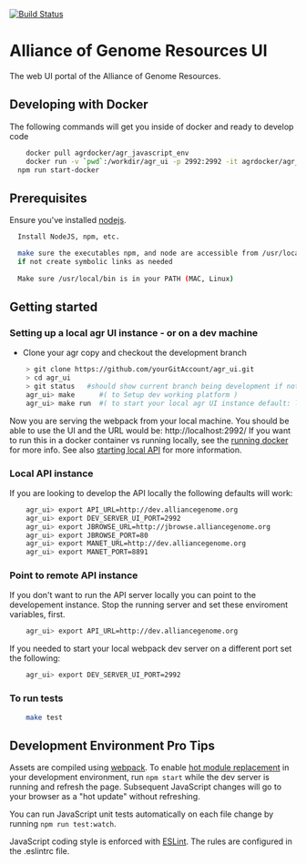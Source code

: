 [![Build Status](https://travis-ci.org/alliance-genome/agr_ui.svg?branch=master)](https://travis-ci.org/alliance-genome/agr_ui)

# Alliance of Genome Resources UI

The web UI portal of the Alliance of Genome Resources.

## Developing with Docker

The following commands will get you inside of docker and ready to develop code

```bash
	docker pull agrdocker/agr_javascript_env
	docker run -v `pwd`:/workdir/agr_ui -p 2992:2992 -it agrdocker/agr_javascript_env:latest /bin/bash
  npm run start-docker
```

## Prerequisites

Ensure you've installed [nodejs][1].
```bash
  Install NodeJS, npm, etc.

  make sure the executables npm, and node are accessible from /usr/local/bin  (MAC, Linux)
  if not create symbolic links as needed
  
  Make sure /usr/local/bin is in your PATH (MAC, Linux)
```

## Getting started

### Setting up a local agr UI instance - or on a dev machine
* Clone your agr copy and checkout the development branch

```bash
	> git clone https://github.com/yourGitAccount/agr_ui.git
	> cd agr_ui
	> git status   #should show current branch being development if not git checkout development
	agr_ui> make      #( to Setup dev working platform )
	agr_ui> make run  #( to start your local agr UI instance default: localhost:2992 )
```

Now you are serving the webpack from your local machine. You should be able to use the UI and the URL would be: http://localhost:2992/ If you want to run this in a docker container vs running locally, see the [running docker][2] for more info. See also [starting local API][3] for more information.

### Local API instance

If you are looking to develop the API locally the following defaults will work:

```bash
	agr_ui> export API_URL=http://dev.alliancegenome.org
	agr_ui> export DEV_SERVER_UI_PORT=2992
	agr_ui> export JBROWSE_URL=http://jbrowse.alliancegenome.org
	agr_ui> export JBROWSE_PORT=80
	agr_ui> export MANET_URL=http://dev.alliancegenome.org
	agr_ui> export MANET_PORT=8891
```

### Point to remote API instance

If you don't want to run the API server locally you can point to the developement instance. Stop the running server and set these enviroment variables, first. 

```bash
	agr_ui> export API_URL=http://dev.alliancegenome.org
```

If you needed to start your local webpack dev server on a different port set the following:

```bash
	agr_ui> export DEV_SERVER_UI_PORT=2992
```

### To run tests
```bash
	make test
```

## Development Environment Pro Tips
Assets are compiled using [webpack][4]. 
To enable [hot module replacement][5] in your development environment,
run `npm start` while the dev server is running and refresh the page.
Subsequent JavaScript changes will go to your browser as a "hot
update" without refreshing.

You can run JavaScript unit tests automatically on each file change by
running `npm run test:watch`.

JavaScript coding style is enforced with [ESLint][6].
The rules are configured in the .eslintrc file.

[1]: https://docs.npmjs.com/getting-started/installing-node
[2]: ../doc/DOCKER.md
[3]: https://github.com/alliance-genome/agr_api
[4]: https://webpack.github.io/
[5]: https://webpack.github.io/docs/hot-module-replacement.html
[6]: http://eslint.org/
